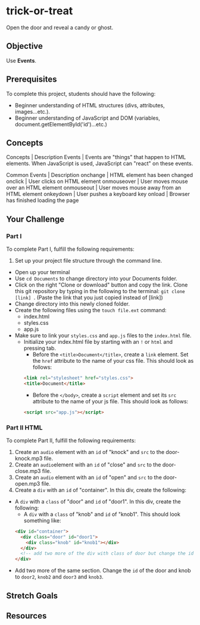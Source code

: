 # trick-or-treat

Open the door and reveal a candy or ghost.

## Objective

Use **Events**.

## Prerequisites

To complete this project, students should have the following:
* Beginner understanding of HTML structures (divs, attributes, images...etc.).
* Beginner understanding of JavaScript and DOM (variables, document.getElementById('id')...etc.)

## Concepts
Concepts | Description
Events | Events are "things" that happen to HTML elements. When JavaScript is used, JavaScript can "react" on these events.

Common Events | Description
onchange | HTML element has been changed
onclick | User clicks on HTML element
onmouseover | User moves mouse over an HTML element
onmouseout | User moves mouse away from an HTML element
onkeydown | User pushes a keyboard key
onload | Browser has finished loading the page

## Your Challenge

### Part I

To complete Part I, fulfill the following requirements:
1. Set up your project file structure through the command line.
  * Open up your terminal
  * Use ```cd Documents``` to change directory into your Documents folder.
  * Click on the right "Clone or download" button and copy the link. Clone this git repository by typing in the following to the terminal: ```git clone [link] ```. (Paste the link that you just copied instead of [link])
  * Change directory into this newly cloned folder.
  * Create the following files using the ```touch file.ext``` command:
    * index.html
    * styles.css
    * app.js
  * Make sure to link your ```styles.css``` and ```app.js``` files to the ```index.html``` file.
    * Initialize your index.html file by starting with an ```!``` or ```html``` and pressing tab.
      * Before the ```<title>Document</title>```, create a ```link``` element. Set the ```href``` attribute to the name of your css file. This should look as follows:
      ``` HTML
      <link rel="stylesheet" href="styles.css">
      <title>Document</title>
      ```
      * Before the ```</body>```, create a ```script``` element and set its ```src``` attribute to the name of your js file. This should look as follows:
      ``` HTML
      <script src="app.js"></script>
      ```

### Part II HTML

To complete Part II, fulfill the following requirements:
1. Create an ```audio``` element with an ```id``` of "knock" and ```src``` to the door-knock.mp3 file.
2. Create an ```audio```element with an ```id``` of "close" and ```src``` to the door-close.mp3 file.
3. Create an ```audio``` element with an ```id``` of "open" and ```src``` to the door-open.mp3 file.
4. Create a ```div``` with an ```id``` of "container". In this div, create the following:
  * A ```div``` with a ```class``` of "door" and ```id``` of "door1". In this div, create the following:
    * A ```div``` with a ```class``` of "knob" and ```id``` of "knob1". This should look something like:
    ``` html
    <div id="container">
      <div class="door" id="door1">
        <div class="knob" id="knob1"></div>
      </div>
      <!-- add two more of the div with class of door but change the ids to door2, knob2, door3...etc. -->
    </div>
    ```
  * Add two more of the same section. Change the ```id``` of the door and knob to ```door2```, ```knob2``` and ```door3``` and ```knob3```.


## Stretch Goals

## Resources
